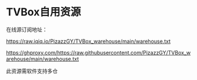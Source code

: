 # TVBox自用资源

在线源订阅地址：

https://raw.iqiq.io/PizazzGY/TVBox_warehouse/main/warehouse.txt

https://ghproxy.com/https://raw.githubusercontent.com/PizazzGY/TVBox_warehouse/main/warehouse.txt

此资源需软件支持多仓
